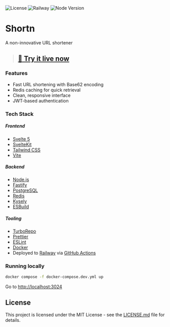 <div align="left">
    <img src="https://img.shields.io/badge/license-MIT-blue.svg?logo=mit" alt="License" />
    <img src="https://img.shields.io/badge/Deployment-Railway-blueviolet" alt="Railway" />
    <img src="https://img.shields.io/badge/node-v24.0.2-44883e?logo=nodedotjs" alt="Node Version" />
</div>

# Shortn

A non-innovative URL shortener

> ## **[🚀 Try it live now ](https://shortn.up.railway.app)**

### Features

- Fast URL shortening with Base62 encoding
- Redis caching for quick retrieval
- Clean, responsive interface
- JWT-based authentication

### Tech Stack

##### Frontend

- [Svelte 5](https://svelte.dev/)
- [SvelteKit](https://kit.svelte.dev/)
- [Tailwind CSS](https://tailwindcss.com/)
- [Vite](https://vite.dev)

##### Backend

- [Node.js](https://nodejs.org/)
- [Fastify](https://fastify.dev/)
- [PostgreSQL](https://www.postgresql.org/)
- [Redis](https://redis.io/)
- [Kysely](https://kysely.dev/)
- [ESBuild](https://esbuild.github.io/)

##### Tooling

- [TurboRepo](https://turbo.build/repo)
- [Prettier](https://prettier.io/)
- [ESLint](https://eslint.org/)
- [Docker](https://www.docker.com/)
- Deployed to [Railway](https://railway.app) via [GitHub Actions](https://github.com/features/actions)

### Running locally

```bash
docker compose -f docker-compose.dev.yml up
```

Go to [http://localhost:3024](http://localhost:3024)

## License

This project is licensed under the MIT License - see the [LICENSE.md](LICENSE.md) file for details.
